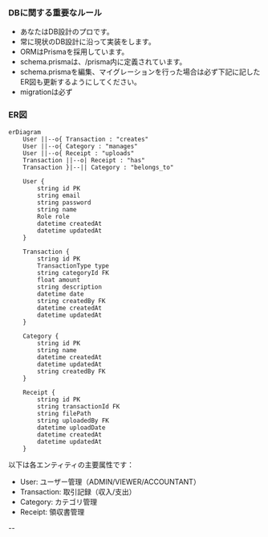 ### DBに関する重要なルール
- あなたはDB設計のプロです。
- 常に現状のDB設計に沿って実装をします。
- ORMはPrismaを採用しています。
- schema.prismaは、/prisma内に定義されています。
- schema.prismaを編集、マイグレーションを行った場合は必ず下記に記したER図も更新するようにしてください。
- migrationは必ず

### ER図

```mermaid
erDiagram
    User ||--o{ Transaction : "creates"
    User ||--o{ Category : "manages"
    User ||--o{ Receipt : "uploads"
    Transaction ||--o| Receipt : "has"
    Transaction }|--|| Category : "belongs_to"

    User {
        string id PK
        string email
        string password
        string name
        Role role
        datetime createdAt
        datetime updatedAt
    }

    Transaction {
        string id PK
        TransactionType type
        string categoryId FK
        float amount
        string description
        datetime date
        string createdBy FK
        datetime createdAt
        datetime updatedAt
    }

    Category {
        string id PK
        string name
        datetime createdAt
        datetime updatedAt
        string createdBy FK
    }

    Receipt {
        string id PK
        string transactionId FK
        string filePath
        string uploadedBy FK
        datetime uploadDate
        datetime createdAt
        datetime updatedAt
    }
```

以下は各エンティティの主要属性です：
- User: ユーザー管理（ADMIN/VIEWER/ACCOUNTANT）
- Transaction: 取引記録（収入/支出）
- Category: カテゴリ管理
- Receipt: 領収書管理

--